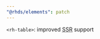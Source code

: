 ```yaml
---
"@rhds/elements": patch
---
```

`<rh-table>`: improved <abbr title="server side rendering">SSR</abbr> support
